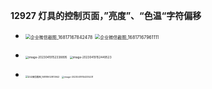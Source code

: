 **12927 灯具的控制页面，”亮度”、“色温“字符偏移**

* <img src="https://cvp.oss-cn-shanghai.aliyuncs.com/picgo/202304172033792.png" alt="企业微信截图_16817167842478" style="zoom: 50%;" />  <img src="https://cvp.oss-cn-shanghai.aliyuncs.com/picgo/202304172033396.png" alt="企业微信截图_16817167961111" style="zoom:50%;" />



* <img src="https://cvp.oss-cn-shanghai.aliyuncs.com/picgo/202304191523077.png" alt="image-20230419152338895" style="zoom:33%;" /> <img src="https://cvp.oss-cn-shanghai.aliyuncs.com/picgo/202304191524712.png" alt="image-20230419152449523" style="zoom:33%;" />



* <img src="https://cvp.oss-cn-shanghai.aliyuncs.com/picgo/202304191545587.png" alt="企业微信截图_16818902813942" style="zoom:25%;" /> <img src="https://cvp.oss-cn-shanghai.aliyuncs.com/picgo/202304191543904.png" alt="image-20230419154335231" style="zoom: 25%;" />

